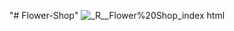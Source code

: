 "# Flower-Shop" 
![_R__Flower%20Shop_index html](https://github.com/user-attachments/assets/5a8a38a6-1a40-45d8-8a17-b0e9b9312fd2)

